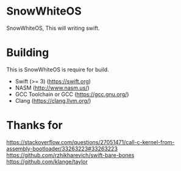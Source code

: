 # SnowWhiteOS
SnowWhiteOS, This will writing swift.
# Building
This is SnowWhiteOS is require for build.
- Swift (>= 3) (https://swift.org)
- NASM (http://www.nasm.us/)
- GCC Toolchain or GCC (https://gcc.gnu.org/)
- Clang (https://clang.llvm.org/)
# Thanks for
https://stackoverflow.com/questions/27051471/call-c-kernel-from-assembly-bootloader/33263223#33263223
https://github.com/rzhikharevich/swift-bare-bones
https://github.com/klange/taylor
